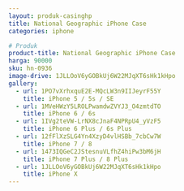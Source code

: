 ```yaml
---
layout: produk-casinghp
title: National Geographic iPhone Case
categories: iphone

# Produk
product-title: National Geographic iPhone Case
harga: 90000
sku: hn-0936
image-drive: 1JLLOoV6yGOBkUj6W22MJqXT6sHk1kHpo
gallery:
  - url: 1PO7vXrhxquE2E-MQcLW3n9IIJeyrF55Y
    title: iPhone 5 / 5s / SE
  - url: 1MVeHWzY5LROLPwamdwZVYJ3_O4zmtdTO
    title: iPhone 6 / 6s
  - url: 1IVg2teVW-LrNX8cJnaF4NPRpU4_yVzF5
    title: iPhone 6 Plus / 6s Plus
  - url: 12fFlXzSLG4Yn4XzyD4vlHSBb_7cbCw7W
    title: iPhone 7 / 8
  - url: 1473IQGeC2JStesnuVLfhZ4hiPw3bM6jH
    title: iPhone 7 Plus / 8 Plus
  - url: 1JLLOoV6yGOBkUj6W22MJqXT6sHk1kHpo
    title: iPhone X
---
```

